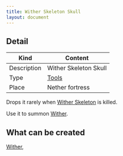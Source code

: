 ```yaml
---
title: Wither Skeleton Skull
layout: document
---
```

## Detail

|Kind|Content|
|---|---|
|Description|Wither Skeleton Skull|
|Type|[Tools](Tools)|
|Place|Nether fortress|

Drops it rarely when [Wither Skeleton](Wither_Skeleton) is killed.

Use it to summon [Wither](Wither).

## What can be created

[Wither](Wither),
